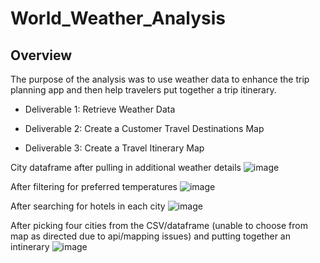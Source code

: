 # World_Weather_Analysis

## Overview

The purpose of the analysis was to use weather data to enhance the trip planning app and then help travelers put together a trip itinerary.

- Deliverable 1: Retrieve Weather Data

- Deliverable 2: Create a Customer Travel Destinations Map

- Deliverable 3: Create a Travel Itinerary Map

City dataframe after pulling in additional weather details
![image](https://user-images.githubusercontent.com/107161421/200448853-cd67f2b0-9f7a-48d1-9e8b-1a6a1ccc98ad.png)

After filtering for preferred temperatures
![image](https://user-images.githubusercontent.com/107161421/200448958-9418132a-dead-440c-bc7d-2158188fa7a1.png)

After searching for hotels in each city
![image](https://user-images.githubusercontent.com/107161421/200449044-c9fa4e54-6c70-4dc2-9dc7-5f3e77be8a1b.png)

After picking four cities from the CSV/dataframe (unable to choose from map as directed due to api/mapping issues) and putting together an intinerary
![image](https://user-images.githubusercontent.com/107161421/200449154-0f47f1d7-845d-4711-a3b5-c0c02c71adc7.png)
